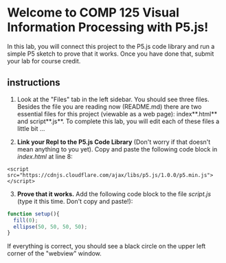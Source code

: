 # Welcome to COMP 125 Visual Information Processing with P5.js!

In this lab, you will connect this project to the P5.js code library and run a simple P5 sketch to prove that it works. Once you have done that, submit your lab for course credit.

## instructions

1) Look at the "Files" tab in the left sidebar. You should see three files. Besides the file you are reading now (README.md) there are two essential files for this project (viewable as a web page): index**.html** and script**.js**. To complete this lab, you will edit each of these files a little bit ...

2) **Link your Repl to the P5.js Code Library** (Don't worry if that doesn't mean anything to you yet). Copy and paste the following code block in _index.html_ at line 8:

`<script src="https://cdnjs.cloudflare.com/ajax/libs/p5.js/1.0.0/p5.min.js"></script>`

3) **Prove that it works.** Add the following code block to the file _script.js_ (type it this time. Don't copy and paste!):

``` Javascript
function setup(){
  fill(0);
  ellipse(50, 50, 50, 50);
}
```

If everything is correct, you should see a black circle on the upper left corner of the "webview" window.

